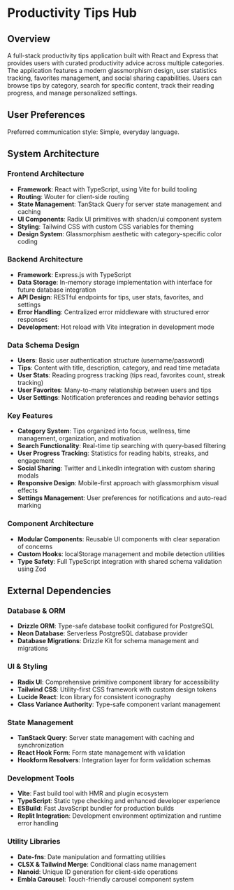 # Productivity Tips Hub

## Overview

A full-stack productivity tips application built with React and Express that provides users with curated productivity advice across multiple categories. The application features a modern glassmorphism design, user statistics tracking, favorites management, and social sharing capabilities. Users can browse tips by category, search for specific content, track their reading progress, and manage personalized settings.

## User Preferences

Preferred communication style: Simple, everyday language.

## System Architecture

### Frontend Architecture
- **Framework**: React with TypeScript, using Vite for build tooling
- **Routing**: Wouter for client-side routing
- **State Management**: TanStack Query for server state management and caching
- **UI Components**: Radix UI primitives with shadcn/ui component system
- **Styling**: Tailwind CSS with custom CSS variables for theming
- **Design System**: Glassmorphism aesthetic with category-specific color coding

### Backend Architecture
- **Framework**: Express.js with TypeScript
- **Data Storage**: In-memory storage implementation with interface for future database integration
- **API Design**: RESTful endpoints for tips, user stats, favorites, and settings
- **Error Handling**: Centralized error middleware with structured error responses
- **Development**: Hot reload with Vite integration in development mode

### Data Schema Design
- **Users**: Basic user authentication structure (username/password)
- **Tips**: Content with title, description, category, and read time metadata
- **User Stats**: Reading progress tracking (tips read, favorites count, streak tracking)
- **User Favorites**: Many-to-many relationship between users and tips
- **User Settings**: Notification preferences and reading behavior settings

### Key Features
- **Category System**: Tips organized into focus, wellness, time management, organization, and motivation
- **Search Functionality**: Real-time tip searching with query-based filtering
- **User Progress Tracking**: Statistics for reading habits, streaks, and engagement
- **Social Sharing**: Twitter and LinkedIn integration with custom sharing modals
- **Responsive Design**: Mobile-first approach with glassmorphism visual effects
- **Settings Management**: User preferences for notifications and auto-read marking

### Component Architecture
- **Modular Components**: Reusable UI components with clear separation of concerns
- **Custom Hooks**: localStorage management and mobile detection utilities
- **Type Safety**: Full TypeScript integration with shared schema validation using Zod

## External Dependencies

### Database & ORM
- **Drizzle ORM**: Type-safe database toolkit configured for PostgreSQL
- **Neon Database**: Serverless PostgreSQL database provider
- **Database Migrations**: Drizzle Kit for schema management and migrations

### UI & Styling
- **Radix UI**: Comprehensive primitive component library for accessibility
- **Tailwind CSS**: Utility-first CSS framework with custom design tokens
- **Lucide React**: Icon library for consistent iconography
- **Class Variance Authority**: Type-safe component variant management

### State Management
- **TanStack Query**: Server state management with caching and synchronization
- **React Hook Form**: Form state management with validation
- **Hookform Resolvers**: Integration layer for form validation schemas

### Development Tools
- **Vite**: Fast build tool with HMR and plugin ecosystem
- **TypeScript**: Static type checking and enhanced developer experience
- **ESBuild**: Fast JavaScript bundler for production builds
- **Replit Integration**: Development environment optimization and runtime error handling

### Utility Libraries
- **Date-fns**: Date manipulation and formatting utilities
- **CLSX & Tailwind Merge**: Conditional class name management
- **Nanoid**: Unique ID generation for client-side operations
- **Embla Carousel**: Touch-friendly carousel component system